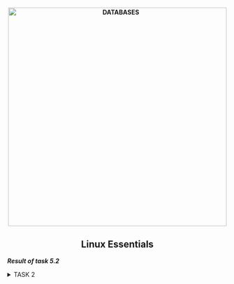 <h4 align="center"> 
  <img alt="DATABASES" src="https://commons.bmstu.wiki/images/b/be/Linux-3_6.png" width="500"> 
</h4>
<h2 align="center"> Linux Essentials </h2>

***Result of task 5.2*** <br>

<details><summary>TASK 2</summary><br>
1. Analyze the structure of the /etc/passwd and /etc/group file, what fields are present in it, what users exist on the system? Specify several pseudo-users, how to define them <br>
  /etc/passwd - a file containing a list of user accounts (accounts) in text format. It is the first and main source of information about operating system user rights.<br> 
  
  ```  
  login : password : UID : GID : GECOS : home : shell 
  ```
Each line of the file describes one user and contains seven fields, separated by colons:
- registration name or login - The string you enter when you log in. Each username must be a unique string on the computer;
- password hash - On older Linux systems, the user's encrypted password was stored in the /etc/passwd file. 
On most modern systems, this field is set to x, and the user's password is stored in the /etc/shadow file;
- user ID - a user ID is a number assigned to each user. It is used by the operating system to communicate with the user;
- default group ID - The user's group ID number that belongs to the user's primary group. When the user creates a file, the group of the file is set to that group;
- information field GECOS - This field contains a comma-separated list of values with the following information (User's full name or application name.Room number.
Work phone number. Home phone. Other contact information;
- the initial (aka home) directory - The absolute path to the user's home directory. It contains user and config files;
- login shell, or shell - The absolute path to the user's login shell. It is a shell that starts when the user logs in.<br>
  
The main purpose of /etc/passwd is to match a username and a user identifier (UID). Initially, the password field contained a password hash and was used for authentication. However, due to the increase in the computing power of processors, 
there is a serious threat of using a simple brute-force attack to crack a password. Therefore, all passwords have been moved to special files such as /etc/shadow on GNU / Linux or /etc/master.passwd on FreeBSD. 
These files are not readable by ordinary users. This approach is called a hidden password mechanism.
The /etc/passwd file is a text file with one entry per line representing the user account. To view the contents of a file, use a text editor or, for example, the cat command:
  
  ```
  cat /etc/passwd
  ```
  <img alt="" src="https://github.com/zinchenko-ihor/DevOps_online_Kyiv_2021Q4/blob/master/m5/Task5.2/IMG/passwd_cat_devops.png"><br>
  <img alt="" src="https://github.com/zinchenko-ihor/DevOps_online_Kyiv_2021Q4/blob/master/m5/Task5.2/IMG/cat_etc_passwd.png"><br>
/etc/group contains entries for all groups on the system. Each of its lines contains:
- the symbolic name of the group - by default, when a new user is created, his group is also created with the same name as the user's login name;
- the group password is an obsolete field and is currently not used. It usually contains an "x";
- group ID, or GID;
- list of member names, separated by commas.
Recording example:
  ```
  bin:x:1:root,bin,daemon
  ```
To view the contents of a file, use a text editor or, for example, the cat command:
```
cat /etc/group
```
  <img alt="" src="https://github.com/zinchenko-ihor/DevOps_online_Kyiv_2021Q4/blob/master/m5/Task5.2/IMG/etc_cat_group.png"><br>
Pseudo user accounts are designed to run certain applications or own certain files. For example: syslog, tcpdump, proxy, daemond, etc.
  
2. What are the uid ranges? What is UID? How to define it?<br>
UID stands for User ID. The UID is the number assigned to every Linux user. This is the user view in the Linux kernel.
The UID is used to identify the user on the system and to determine which system resources the user can access. This is why the user ID must be unique.<br>
You can find the UID in the / etc / passwd file. This is the same file that you can use to list all users on a Linux system.
Use Linux command "cat"to view the text file and you will see various information about the users present on your system.
The third field here represents the user ID or UID.<br>  
  
  ```
  cat /etc/passwd
  ```
  <img alt="" src="https://github.com/zinchenko-ihor/DevOps_online_Kyiv_2021Q4/blob/master/m5/Task5.2/IMG/UID.png"><br>
  
3. What is GID? How to define it?<br>
A group identifier, often abbreviated to GID, is a numeric value used to represent a specific group.The range of values for a GID varies amongst different systems; at the very least, a GID can be between 0 and 32,767, with one restriction: the login group for the superuser must have GID 0. This numeric value is used to refer to groups in the /etc/passwd and /etc/group files or their equivalents. Shadow password files and Network Information Service also refer to numeric GIDs. The group identifier is a necessary component of Unix file systems and processes.<br>
A group identifier, often abbreviated to GID, is a numeric value used to represent a specific group.[1] The range of values for a GID varies amongst different systems; at the very least, a GID can be between 0 and 32,767, with one restriction: the login group for the superuser must have GID 0. This numeric value is used to refer to groups in the /etc/passwd and /etc/group files or their equivalents. Shadow password files and Network Information Service also refer to numeric GIDs. The group identifier is a necessary component of Unix file systems and processes.<br>
  <img alt="" src="https://github.com/zinchenko-ihor/DevOps_online_Kyiv_2021Q4/blob/master/m5/Task5.2/IMG/GID.png"><br>

4. How to determine belonging of user to the specific group?<br>
Belonging user to specific group can be defined in file etc/passwd where described users name, uid, gid, gecos and etc. 
Also we can determine usergroup with command "groups" and determine a members of groups by command "members":
  ```
  groups devops
  members --all sudo
  ```
  <img alt="" src="https://github.com/zinchenko-ihor/DevOps_online_Kyiv_2021Q4/blob/master/m5/Task5.2/IMG/Determinate_group4.png"><br>
  
5. What are the commands for adding a user to the system? What are the basic parameters required to create a user?<br>
To add/create a new user, you’ve to follow the command "useradd" or "adduser" with "username". The ‘username‘ is a user login name, that is used by a user to login into the system.Only one user can be added and that username must be unique (different from other usernames already exists on the system).<br>
  ```
  sudo adduser test
  
  Enter data in this fields
  New password:
  Retype password:
  
  Full name: 
  Room number:
  Work phone:
  Home phone:
  Other:
  ```
  <img alt="" src="https://github.com/zinchenko-ihor/DevOps_online_Kyiv_2021Q4/blob/master/m5/Task5.2/IMG/Create_new_user.png"><br>
  
When we run the "useradd" command in the Linux terminal, it does the following basic things:
- it edits the files /etc/passwd, /etc/shadow, /etc/group and /etc/gshadow for the newly created user account;
- creates and populates the home directory for the new user;
- sets permissions and ownership of the home directory. <br>
Useradd command options:<br>
  -c, --comment (Any text string. Typically, this is a short description of the account, and is currently used as a field for the user's first and last name); <br>
  -b, --base-dir (The default base directory for the system if -d HOME_DIR is not specified. BASE_DIR is concatenated with the account name to define the home directory. If the -m option is not used, BASE_DIR must exist); <br>
  -D, --defaults (See below, the subsection "Changing the default values"); <br>
  -d, --home (For the user being created, the BASE_DIRECTORY directory will be used as the home directory. By default, this value is obtained by concatenating the username with BASE_DIR, and is used as the name of the home directory); <br>
  -e, --expiredate (The date when the user account will be blocked); <br>
  -f, --inactive (The number of days that must elapse after the password has expired for the account to be permanently locked); <br>
  -g, --gid (The name or numeric identifier of the new initial user group); <br>
  -G, --groups (List of additional groups in which the user is listed); <br>
  -h, --help (Show quick help and exit); <br>
  -m, --create-home (If the user's home directory does not exist, it will be created); <br>
  -K, --key (Used to change the default values stored in the /etc/login.defs file); <br>
  -l --list (Do not add the user to the lastlog and faillog databases); <br>
  -N, --no-user-group (Do not create a group with the same name as the user, but add the user to the group specified by the -g option or by the GROUP variable in /etc/default/useradd); <br>
  -o, --non-unique (Allows you to create an account with an existing (not unique) UID); <br>
  -p, --password (The encrypted password value returned by crypt (3). By default, the account is locked); <br>
  -s, --shell (The name of the user's login shell. If set to empty, the default login shell will be used); <br>
  -u, --uid (The numeric value of the user identifier (ID). It must be unique unless the -o option is used. The value must be non-negative); <br>
  -U, --user-group (reate a group with the same name as the user, and add the user to this group).<br> 
  
  <img alt="" src="https://github.com/zinchenko-ihor/DevOps_online_Kyiv_2021Q4/blob/master/m5/Task5.2/IMG/Create_new_user1.png"><br>
  <img alt="" src="https://github.com/zinchenko-ihor/DevOps_online_Kyiv_2021Q4/blob/master/m5/Task5.2/IMG/New_users.png"><br>
  
6. How do I change the name (account name) of an existing user? <br>
"Usermod" is a command-line utility that allows you to modify a user’s login information. <br>
  
  ```
  sudo usermod -l [username]
  ```
  Usermod command options:<br>
  -a, --append (Add user to additional group (s). Use only in conjunction with the -G parameter); <br>
  -c, --comment (The new value for the comment field in the user password file. Usually it is changed with the "chfn" program); <br>
  -d, --home (The home directory of the new user); <br>
  -e, --expiredate (The date when the user account will be blocked); <br>
  -f, --inactive (The number of days that must elapse after the password has expired for an account blocked forever); <br>
  -g, --gid (The name or numeric identifier of the new primary group for the user. Group with such name must exist); <br>
  -G, --groups (List of additional groups in which the user is listed); <br>
  -l, --login (The username will be changed from NAME to NEW_NAME); <br>
  -L, --lock (Block user password); <br>
  -m, --move-home (Move the contents of the home directory to a new location); <br>
  -o, --non-unique (When used with the -u option, this option allows you to specify a non-unique numeric user ID); <br>
  -p, --password (The encrypted password value returned by crypt (3)); <br>
  -R, --root (Make changes in the CAT_CHROOT directory and use the configuration files from the directory CAT_CHROOT); <br>
  -s, --shell (The name of the user's new login shell); <br>
  -u, --uid (new numeric user id);<br>
  -U, --unlock (Unlock user password); <br>
  -v, --add-sub-uids (Add a range of subordinate uids to the user's account); <br>
  -V, --del-sub-uids (Remove a range of subordinate uids from the user's account); <br>
  -w, --add-sub-gids (Add a range of subordinate gids to the user's account); <br>
  -W, --del-sub-gids (Remove a range of subordinate gids from the user's account); <br>
  -Z, --selinux-user (New SELinux user for user login). <br>
  
  <img alt="" src="https://github.com/zinchenko-ihor/DevOps_online_Kyiv_2021Q4/blob/master/m5/Task5.2/IMG/usermod.png"><br>
  
7. What is skell_dir? What is its structure? <br>
Directory /etc/skel/ (skel is derived from the “skeleton”) is used to initiate home directory when a user is first created. A sample layout of “skeleton” user files is as shown below: <br>
  
  ```
   ls -lart /etc/skel
  ```
  <img alt="" src="https://github.com/zinchenko-ihor/DevOps_online_Kyiv_2021Q4/blob/master/m5/Task5.2/IMG/Skel.png"><br>
  
Below is a sample /etc/defualt/useradd file which defines the skel directory. You can change the default location /etc/skel to any other location.
  <img alt="" src="https://github.com/zinchenko-ihor/DevOps_online_Kyiv_2021Q4/blob/master/m5/Task5.2/IMG/Scel_tree.png"><br>
  
Default permission of /etc/skel is drwxr-xr-x. It is not recommended to change the permission of skel directory or its contents.
  
8. How to remove a user from the system (including his mailbox)? <br>
The command "userdel" removes user entries from the /etc/passwd and /etc/shadow files.
In most Linux distributions, when removing a user account with userdel, the user home and mail spool directories are not removed.
Use the -r (--remove) option to force userdel to remove the user’s home directory and mail spool:
  ```
  userdel -r username
  ```
  <img alt="" src="https://github.com/zinchenko-ihor/DevOps_online_Kyiv_2021Q4/blob/master/m5/Task5.2/IMG/userdel.png"><br>
  
If the user you want to remove is still logged in, or if there are running processes that belong to this user, the userdel command does not allow to remove the user.
In this situation, it is recommended to log out the user and kill all user’s running processes with the killall command:
  ```
  sudo killall -u username
  ```  
9. What commands and keys should be used to lock and unlock a user account? <br>
The passwd command on Linux works with a user account. You can also use this command for a user account.
The command mainly works with the / etc / passwd file. You can manually modify this file, but we advise against doing this.
To lock a user using the passwd command or usermod command, you can use the -l (-L for usermod) or –lock option as follows:
  ```
  sudo passwd -l user_name
  sudo usermod -L user_name
  ```
You can find out if a user is locked or unlocked using the -S or –status option of the passwd command.
  ```
  sudo passwd -S user_name
  ```
Look at the second field in the output. Here's what it means:
  - P or PS: password set (user unlocked);
  - L or LK: user locked;
  - N or NP: no password required by the user.<br>
To unlock a user with the passwd command or usermod command, you can use the -u (-U for usermod) or –unlock option:
  ```
  sudo passwd -u user_name
  sudo usermod -U user_name
  ```
  <img alt="" src="https://github.com/zinchenko-ihor/DevOps_online_Kyiv_2021Q4/blob/master/m5/Task5.2/IMG/Lock_unlock.png"><br>
  
10. How to remove a user's password and provide him with a password-free login for subsequent password change? <br>
To force user for password change is to use the command passwd with -e option and -d option. The -e option expires the current user password forcing user to set a new one on next login. And -d option remove user password (make it blank). This is a quick way to block your account password. This makes the specified account passwordless.
From the man page of passwd command :
  ```
  sudo passwd -de user_name
  ```
 <img alt="" src="https://github.com/zinchenko-ihor/DevOps_online_Kyiv_2021Q4/blob/master/m5/Task5.2/IMG/passwd_del.png"><br> 
  
11. Display the extended format of information about the directory, tell about the information columns displayed on the terminal.<br>
  To display the extended directory information format, execute the command:
  ```
  ls -lahi
  -l - --format=long - output (in one-column format) file type, file permissions, number of links to file, owner name, group name, file size (in bytes), timestamp and file name;
  -a --all - include files with names starting with a dot in the list (show hidden files);
  -h --human-readable - add size letter to each file size;
  -i --inode - print the inode number (also called file serial number and index number) of each file to the left of its name.
  ```
   <img alt="" src="https://github.com/zinchenko-ihor/DevOps_online_Kyiv_2021Q4/blob/master/m5/Task5.2/IMG/ls_lahi.png"><br> 
  1 - total size of listed directory;
  2 - inodex index (This number uniquely identifies each file on each file system);
  3 - rights of the files (r-read, w-write, x-execute);
  4 - the number of links to a file/folder;
  5 - unique identifier of the owner (UID);
  6 - group owner id (GID);
  7 - size of object;
  8 - latest creation/modification date;
  9 - file or folder name.
  
12. What access rights exist and for whom (i. e., describe the main roles)? Briefly describe the acronym for access rights.<br>
  Initially, each file had three access parameters. Here they are:
  1) Read - allows you to receive the contents of the file, but not for writing. For a directory, allows you to get a list of files and directories located in it;
  2) Write - allows you to write new data to a file or modify existing ones, and also allows you to create and modify files and directories;
  3) Execution - You cannot execute a program if it does not have an execution flag. This attribute is set for all programs and scripts, it is with the help of it that the system can understand that this file needs to be run as a program.
  
  But all these rights would be meaningless if applied to all users at once. Therefore, each file has three categories of users, for which you can set different combinations of access rights:
  1) Owner - a set of rights for the owner of the file, the user who created it or is now set by its owner. Usually the owner has all the rights, read, write and execute.
  2) Group - any user group that exists in the system and is associated with a file. However, this can only be one group, and it is usually the owner's group, although a different group can be assigned to a file.
  3) Others - all users, except for the owner and users included in the file group.
  
  It is with the help of these sets of permissions that the permissions of files in linux are established. Each user can only get full access to files that he owns or those that he is allowed to access. Only the Root user can work with all files, regardless of their set of permissions.
  What the conditional values of the rights flags mean:<br>
  ```
  --- -no right;
  --x - only execution of the file is allowed as a program, but not modification or reading;
  -w- - only writing and modifying the file is allowed;
  -wx - change and execution are allowed, but in the case of a directory, you cannot see its contents;
  r-- - read-only rights;
  r-x - read only and execute, no write access;
  rw- - read and write permissions, but no execution;
  rwx - all rights;
  --s - the SUID or SGID bit is set, the first is displayed in the field for the owner, the second for the group;
  --t - sticky-bit is installed, which means users cannot delete this file.
  ```
  
13. What is the sequence of defining the relationship between the file and the user? <br>
  
  
  

  
  
  
  
  
  
  
  

  


